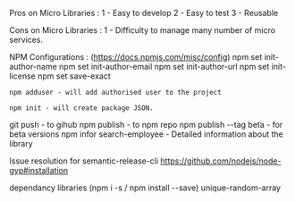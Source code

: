 Pros on Micro Libraries :
1 - Easy to develop
2 - Easy to test
3 - Reusable

Cons on Micro Libraries :
1 - Difficulty to manage many number of micro services.

NPM Configurations : (https://docs.npmjs.com/misc/config)
    npm set init-author-name
    npm set init-author-email
    npm set init-author-url
    npm set init-license
    npm set save-exact

    npm adduser - will add authorised user to the project

    npm init - will create package JSON.

git push                - to gihub
npm publish             - to npm repo
npm publish --tag beta  - for beta versions
npm infor search-employee   - Detailed information about the library

Issue resolution for semantic-release-cli
https://github.com/nodejs/node-gyp#installation

dependancy libraries (npm i -s / npm install --save)
    unique-random-array




